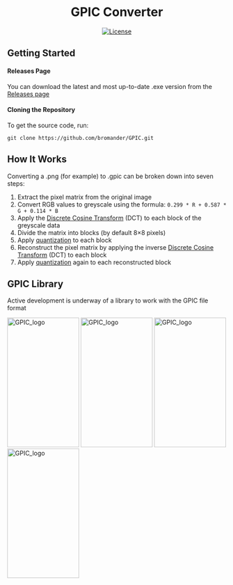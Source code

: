 <div align="center">
  <h1>GPIC Converter</h1>

  [![License](https://img.shields.io/github/license/bromander/GPIC?style=for-the-badge)](https://github.com/bromander/GPIC/blob/master/LICENSE)
</div>


## Getting Started
#### Releases Page

You can download the latest and most up-to-date .exe version from the [Releases page](https://github.com/bromander/GPIC/releases/tag/release)

#### Cloning the Repository

To get the source code, run:
```
git clone https://github.com/bromander/GPIC.git
```

## How It Works
Converting a .png (for example) to .gpic can be broken down into seven steps:
1. Extract the pixel matrix from the original image
2. Convert RGB values to greyscale using the formula: `0.299 * R + 0.587 * G + 0.114 * B`
3. Apply the [Discrete Cosine Transform](https://en.wikipedia.org/wiki/Discrete_cosine_transform) (DCT) to each block of the greyscale data
4. Divide the matrix into blocks (by default 8×8 pixels)
5. Apply [quantization](https://en.wikipedia.org/wiki/Quantization_(image_processing)) to each block
6. Reconstruct the pixel matrix by applying the inverse [Discrete Cosine Transform](https://en.wikipedia.org/wiki/Discrete_cosine_transform) (DCT) to each block
7. Apply [quantization](https://en.wikipedia.org/wiki/Quantization_(image_processing)) again to each reconstructed block

## GPIC Library
Active development is underway of a library to work with the GPIC file format

<img width="165" height="298" alt="GPIC_logo" src="https://github.com/user-attachments/assets/5e58c174-ab11-4d81-baaa-660e4d318749" /> <img width="165" height="298" alt="GPIC_logo" src="https://github.com/user-attachments/assets/5e58c174-ab11-4d81-baaa-660e4d318749" /> <img width="165" height="298" alt="GPIC_logo" src="https://github.com/user-attachments/assets/5e58c174-ab11-4d81-baaa-660e4d318749" /> <img width="165" height="298" alt="GPIC_logo" src="https://github.com/user-attachments/assets/5e58c174-ab11-4d81-baaa-660e4d318749" />
